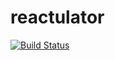 # reactulator

[![Build Status](https://travis-ci.org/mtratsiuk/reactulator.svg?branch=master)](https://travis-ci.org/mtratsiuk/reactulator)
